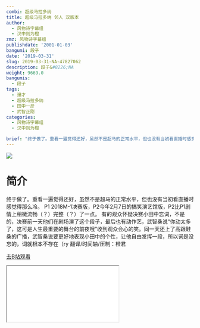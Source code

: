```yaml
---
combi: 超级马拉多纳
title: 超级马拉多纳 邻人 双版本
author:
  - 风物诗字幕组
  - 汉中则为橙
zmz: 风物诗字幕组
publishdate: '2001-01-03'
bangumi: 段子
date: '2019-03-31'
slug: 2019-03-31-NA-47827062
description: 段子&#8226;NA
weight: 9669.0
bangumis:
  - 段子
tags:
  - 漫才
  - 超级马拉多纳
  - 田中一彦
  - 武智正刚
categories:
  - 风物诗字幕组
  - 汉中则为橙

brief: "终于做了。重看一遍觉得还好，虽然不是超马的正常水平，但也没有当初看直播时感觉得那么冷。 P1 2018M-1决赛版，P2今年2月7日的搞笑演艺馆版，P2比P1剧情上稍微流畅（？）完整（？）了一点。 有的观众怀疑决赛小田中忘词，不是的，决赛前一天他们在剧场演了这个段子，最后也有动作艺，武智桑说“你动太多了，这可是人生最重要的舞台的前夜哦”收到观众会心的笑。同一天还上了高跟鞋桑的广播，武智桑说要更好地表现小田中的个性，让他自由发挥一段，所以词是没忘的，词就根本不存在（ry 翻译/时间轴/压制：橙君"
---
```

![](https://i.imgur.com/PqF3Yq0.jpg)
# 简介  
终于做了。重看一遍觉得还好，虽然不是超马的正常水平，但也没有当初看直播时感觉得那么冷。
P1 2018M-1决赛版，P2今年2月7日的搞笑演艺馆版，P2比P1剧情上稍微流畅（？）完整（？）了一点。
有的观众怀疑决赛小田中忘词，不是的，决赛前一天他们在剧场演了这个段子，最后也有动作艺，武智桑说“你动太多了，这可是人生最重要的舞台的前夜哦”收到观众会心的笑。同一天还上了高跟鞋桑的广播，武智桑说要更好地表现小田中的个性，让他自由发挥一段，所以词是没忘的，词就根本不存在（ry
翻译/时间轴/压制：橙君  

[去B站观看](https://www.bilibili.com/video/av47827062/)
<div class ="resp-container"><iframe class="testiframe" src="//player.bilibili.com/player.html?aid=47827062"", scrolling="no", allowfullscreen="true" > </iframe></div> 
